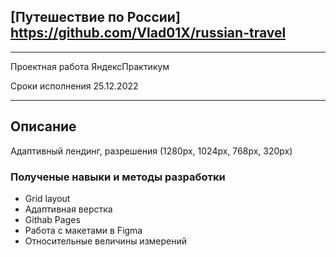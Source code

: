 ## [Путешествие по России] https://github.com/Vlad01X/russian-travel

---

Проектная работа ЯндексПрактикум

Сроки исполнения 25.12.2022

---

## Описание
Адаптивный лендинг, разрешения (1280px, 1024px, 768px, 320px)

### Полученые навыки и методы разработки
* Grid layout
* Адаптивная верстка
* Githab Pages
* Работа с макетами в Figma
* Относительные величины измерений
